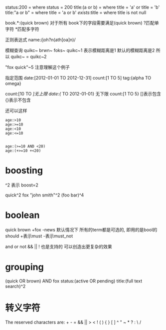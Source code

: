 status:200 = where status = 200
title:(a or b) = where title = 'a' or title = 'b'
title:"a or b" = where title = 'a or b'
_exists_:title = where title is not null

book.\*:(quick brown) 对于所有 book下的字段需要满足(quick brown)
?匹配单字符 *匹配多字符

正则表达式
name:/joh?n(ath[oa]n)/

模糊查询
quikc~ brwn~ foks~
quikc~1 表示模糊距离是1
默认的模糊距离是2
所以 quikc~ = quikc~2

"fox quick"~5 注意理解这个例子

指定范围
date:[2012-01-01 TO 2012-12-31]
count:[1 TO 5]
tag:{alpha TO omega}

count:[10 TO *]无上限
date:{* TO 2012-01-01} 无下限
count:[1 TO 5}
[]表示包含
{}表示不包含

还可以这样
```
age:>10
age:>=10
age:<10
age:<=10


age:(>=10 AND <20)
age:(+>=10 +<20)
```

# boosting #
^2 表示 boost=2

quick^2 fox
"john smith"^2   (foo bar)^4

# boolean #
quick brown +fox -news
默认情况下 所有的term都是可选的, 即用的是bool的should
+表示must
-表示must_not

and or not && || ! 也是支持的 可以创造出更复杂的效果

# grouping #
(quick OR brown) AND fox
status:(active OR pending) title:(full text search)^2

# 转义字符 #
The reserved characters are: + - = && || > < ! ( ) { } [ ] ^ " ~ * ? : \ /


